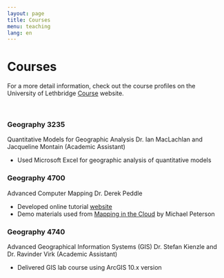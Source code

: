 ```yaml
---
layout: page
title: Courses
menu: teaching
lang: en
---
```


# Courses

For a more detail information, check out the course profiles on the University of Lethbridge [Course](https://www.uleth.ca/ross/courses/geography) website.

<br />

### Geography 3235
Quantitative Models for Geographic Analysis
Dr. Ian MacLachlan and Jacqueline Montain (Academic Assistant)
- Used Microsoft Excel for geographic analysis of quantitative models

### Geography 4700
Advanced Computer Mapping
Dr. Derek Peddle
- Developed online tutorial [website](http://www.cbonifacio.podserver.info/)
- Demo materials used from [Mapping in the Cloud](http://maps.unomaha.edu/cloud/) by Michael Peterson

### Geography 4740
Advanced Geographical Information Systems (GIS)
Dr. Stefan Kienzle and Dr. Ravinder Virk (Academic Assistant)
- Delivered GIS lab course using ArcGIS 10.x version
